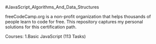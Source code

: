 #JavaScript_Algorithms_And_Data_Structures

freeCodeCamp.org is a non-profit organization that helps thousands of people learn to code for free. This repository captures my personal solutions for this certification path.


Courses:
1.Basic JavaScript (113 Tasks)
